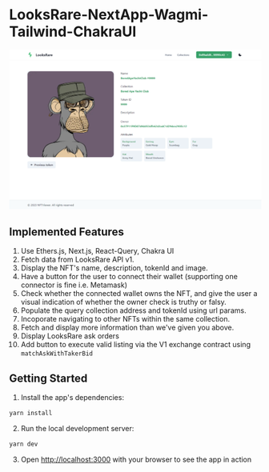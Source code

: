 # LooksRare-NextApp-Wagmi-Tailwind-ChakraUI

![NFT Viewer](Screenshot.png "NFT Viewer")

## Implemented Features

1. Use Ethers.js, Next.js, React-Query, Chakra UI
2. Fetch data from LooksRare API v1.
3. Display the NFT's name, description, tokenId and image.
4. Have a button for the user to connect their wallet (supporting one connector is fine i.e. Metamask)
5. Check whether the connected wallet owns the NFT, and give the user a visual indication of whether the owner check is truthy or falsy.
6. Populate the query collection address and tokenId using url params.
7. Incoporate navigating to other NFTs within the same collection.
8. Fetch and display more information than we've given you above.
9. Display LooksRare ask orders
10. Add button to execute valid listing via the V1 exchange contract using `matchAskWithTakerBid`

## Getting Started

1. Install the app's dependencies:

```bash
yarn install
```

2. Run the local development server:

```bash
yarn dev
```

3. Open [http://localhost:3000](http://localhost:3000) with your browser to see the app in action
